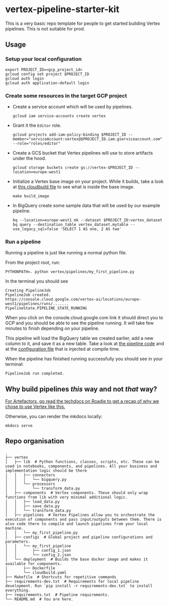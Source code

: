# vertex-pipeline-starter-kit
This is a very basic repo template for people to get started building Vertex pipelines. This is not suitable for prod.

## Usage

### Setup your local configuration
```shell
export PROJECT_ID=<gcp_project_id>
gcloud config set project $PROJECT_ID
gcloud auth login
gcloud auth application-default login
```

### Create some resources in the target GCP project
- Create a service account which will be used by pipelines.
  ```shell
  gcloud iam service-accounts create vertex
  ```
- Grant it the `Editor` role.
  ```shell
  gcloud projects add-iam-policy-binding $PROJECT_ID --member="serviceAccount:vertex@$PROJECT_ID.iam.gserviceaccount.com" --role="roles/editor"
  ```
- Create a GCS bucket that Vertex pipelines will use to store artifacts under the hood.
  ```shell
  gcloud storage buckets create gs://vertex-$PROJECT_ID --location=europe-west1
  ```
- Initialize a Vertex base image on your project. While it builds, take a look at [this cloudbuild file](vertex/deployment/cloudbuild.yaml) to see what is inside the base image.
  ```shell
  make build_image
  ```
- In BigQuery create some sample data that will be used by our example pipeline.
  ```shell
  bq --location=europe-west1 mk --dataset $PROJECT_ID:vertex_dataset
  bq query --destination_table vertex_dataset.mytable --use_legacy_sql=false 'SELECT 1 AS one, 2 AS two'
  ```

### Run a pipeline
Running a pipeline is just like running a normal python file.

From the project root, run:
```shell
PYTHONPATH=. python vertex/pipelines/my_first_pipeline.py 
```

In the terminal you should see

```shell
Creating PipelineJob
PipelineJob created.
https://console.cloud.google.com/vertex-ai/locations/europe-west1/pipelines/runs/.......
PipelineState.PIPELINE_STATE_RUNNING
```

When you click on the console.cloud.google.com link it should direct you to GCP and you should be able to see the 
pipeline running. It will take few minutes to finish depending on your pipeline.

This pipeline will load the BigQuery table we created earlier, add a new column to it, and save it as a new table. Take a look at [the pipeline code](vertex/pipelines/my_first_pipeline.py) and at the [configuration file](vertex/configs/my_first_pipeline/conf_1.json) that is injected at compile time. 

When the pipeline has finished running successfully you should see in your terminal:
```shell
PipelineJob run completed.
```

## Why build pipelines _this_ way and not _that_ way?

[For Artefactors, go read the techdocs on Roadie to get a recap of why we chose to use Vertex like this.
](https://artefact.roadie.so/docs/default/Component/vertex-pipeline-starter-kit)

Otherwise, you can render the mkdocs locally:
```shell
mkdocs serve
```

## Repo organisation

```shell
.
├── vertex
│   ├── lib  # Python functions, classes, scripts, etc. These can be used in notebooks, components, and pipelines. All your business and implementation logic should be there
│   │   ├── connectors
│   │   │   └── bigquery.py
│   │   └── processors
│   │       └── transform_data.py
│   ├── components  # Vertex components. These should only wrap functions from lib with very minimal additional logic.
│   │   ├── load_data.py
│   │   ├── save_data.py
│   │   └── transform_data.py
│   ├── pipelines  # Vertex Pipelines allow you to orchestrate the execution of components and pass input/outputs between them. There is also code there to compile and launch pipelines from your local machine.
│   │   └── my_first_pipeline.py
│   ├── configs  # Global project and pipeline configurations and parameters.
│   │   └── my_first_pipeline
│   │       ├── config_1.json
│   │       └── config_2.json
│   └── deployment  # Builds the base docker image and makes it available for components.
│       ├── Dockerfile
│       └── cloudbuild.yaml
├── Makefile  # Shortcuts for repetitive commands
├── requirements-dev.txt  # Requirements for local pipeline development. Run `pip install -r requirements-dev.txt` to install everything.
├── requirements.txt  # Pipeline requirements.
└── README.md  # You are here.
```
